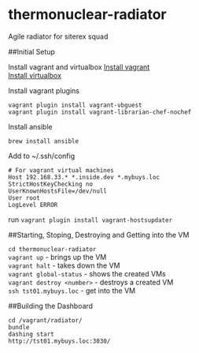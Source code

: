 # thermonuclear-radiator
Agile radiator for siterex squad

##Initial Setup

Install vagrant and virtualbox
[Install vagrant](http://www.vagrantup.com/downloads.html)<br />
[Install virtualbox](https://www.virtualbox.org/wiki/Downloads)<br />

Install vagrant plugins
```
vagrant plugin install vagrant-vbguest
vagrant plugin install vagrant-librarian-chef-nochef
```

Install ansible
```
brew install ansible
```

Add to ~/.ssh/config
```
# For vagrant virtual machines
Host 192.168.33.* *.inside.dev *.mybuys.loc
StrictHostKeyChecking no
UserKnownHostsFile=/dev/null
User root
LogLevel ERROR
```

run `vagrant plugin install vagrant-hostsupdater`

##Starting, Stoping, Destroying and Getting into the VM

`cd thermonuclear-radiator`<br />
`vagrant up` - brings up the VM<br />
`vagrant halt` - takes down the VM<br />
`vagrant global-status` - shows the created VMs<br />
`vagrant destroy <number>` - destroys a created VM<br />
`ssh tst01.mybuys.loc` - get into the VM<br />

##Building the Dashboard
```
cd /vagrant/radiator/
bundle
dashing start
http://tst01.mybuys.loc:3030/
```



